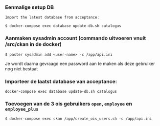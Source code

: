 ### Eenmalige setup DB

    Import the latest database from acceptance:

    $ docker-compose exec database update-db.sh catalogus


### Aanmaken sysadmin account (commando uitvoeren vnuit /src/ckan in de docker)

    $ paster sysadmin add <user-name> -c /app/api.ini

Je wordt daarna gevraagd een password aan te maken als deze gebruiker nog niet bestaat


### Importeer de laatst database van acceptance:

    docker-compose exec database update-db.sh catalogus
    
### Toevoegen van de 3 ois gebruikers `open`, `employee` en `employee_plus`

    $ docker-compose exec ckan /app/create_ois_users.sh -c /app/api.ini

